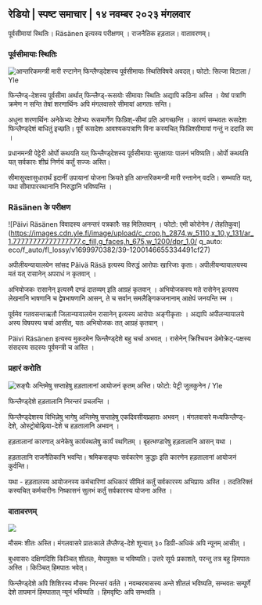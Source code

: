 ## रेडियो \| स्पष्ट समाचार \| १४ नवम्बर २०२३ मंगलवार

पूर्वसीमायां स्थितिः। Räsänen इत्यस्य परीक्षणम् । राजनैतिक हड़ताल। वातावरणम्‌।

### पूर्वसीमायाः स्थितिः

![आन्तरिकमन्त्री मारी रन्टानेन् फिन्लैण्ड्देशस्य पूर्वसीमायाः स्थितिविषये अवदत्। फोटो: सिल्जा विटाला / Yle](https://images.cdn.yle.fi/image/upload/c_crop,h_2035,w_3619,x_0,y_102/ar_1.7777777777777777,c_fill,g_faces,h_675,w_1200/dpr_1.0/q_auto:eco/f_auto/fl_lossy/v1699539222/39-1186974652d2d84065b6)

फिन्लैण्ड्-देशस्य पूर्वसीमा अर्थात् फिन्लैण्ड्-रूसयोः सीमायाः स्थितिः अद्यापि कठिना अस्ति । येषां पत्राणि क्रमेण न सन्ति तेषां शरणार्थिनः अपि मंगलवासरे सीमायां आगताः सन्ति।

अधुना शरणार्थिनः अनेकेभ्यः देशेभ्यः रूसमार्गेण फिन्निश्-सीमां प्रति आगच्छन्ति । कारणं सम्भवतः रूसदेशः फिन्लैण्ड्देशं बाधितुं इच्छति। पूर्वं रूसदेशः आवश्यकपत्राणि विना कस्यचित् फिन्निश्सीमायां गन्तुं न ददाति स्म ।

प्रधानमन्त्री पेट्टेरी ओर्पो कथयति यत् फिन्लैण्ड्देशस्य पूर्वसीमायाः सुरक्षायाः पालनं भविष्यति। ओर्पो कथयति यत् सर्वकारः शीघ्रं निर्णयं कर्तुं सज्जः अस्ति।

सीमासुरक्षासुधारार्थं इदानीं उपायानां योजना क्रियते इति आन्तरिकमन्त्री मारी रन्तानेन् वदति। सम्भवति यत्, यथा सीमापारस्थानानि निरुद्धानि भविष्यन्ति ।

### Räsänen के परीक्षण

![Päivi Räsänen विवादस्य अनन्तरं पत्रकारैः सह मिलितवान् । फोटो: एमी कोरोनेन / लेहतिकुवा] (https://images.cdn.yle.fi/image/upload/c_crop,h_2874,w_5110,x_10,y_131/ar_1.77777777777777777,c_fill,g_faces,h_675,w_1200/dpr_1.0/ q_auto: eco/f_auto/fl_lossy/v1699970382/39-1200146655334491cf27)

अपीलीयन्यायालयेन सांसद Päivä Räsä इत्यस्य विरुद्धं आरोपाः खारिजाः कृताः। अपीलीयन्यायालयस्य मतं यत् रासानेन् अपराधं न कृतवान् ।

अभियोजकः रासानेन् इत्यस्मै दण्डं दातव्यम् इति आग्रहं कृतवान् । अभियोजकस्य मते रासेनेन् इत्यस्य लेखनानि भाषणानि च द्वेषभाषणानि आसन्, ते च सर्वान् समलैङ्गिकजनानाम् आक्षेपं जनयन्ति स्म ।

पूर्वमेव गतवसन्तऋतौ जिलान्यायालयेन रासानेन् इत्यस्य आरोपाः अङ्गीकृताः । अद्यापि अपीलन्यायालये अस्य विषयस्य चर्चा आसीत्, यतः अभियोजकः तत् आग्रहं कृतवान् ।

Päivi Räsänen इत्यस्य मुकदमेन फिन्लैण्ड्देशे बहु चर्चा अभवत् । रासेनेन् क्रिश्चियन डेमोक्रेट्-पक्षस्य संसदस्य सदस्यः पूर्वमन्त्री च अस्ति ।

### प्रहारं करोति

![सङ्घैः अन्तिमेषु सप्ताहेषु हड़तालानां आयोजनं कृतम् अस्ति। फोटो: पेट्री जुलकुनेन / Yle ](https://images.cdn.yle.fi/image/upload/c_crop,h_2268,w_4031,x_0,y_79/ar_1.7777777777777777,c_fill,g_faces,h_675,w_1200/dpr_1.0/q_auto:eco/f_auto/fl_lossy/v1699516057/39-1197941654c8e0786a42)

फिन्लैण्ड्देशे हड़तालानि निरन्तरं प्रचलन्ति ।

फिन्लैण्ड्देशस्य विभिन्नेषु भागेषु अन्तिमेषु सप्ताहेषु एकदिवसीयप्रहाराः अभवन् । मंगलवासरे मध्यफिन्लैण्ड्-देशे, ओस्ट्रोबोथ्निया-देशे च हड़तालानि अभवन् ।

हड़तालानां कारणात् अनेकेषु कार्यस्थलेषु कार्यं स्थगितम् । बृहत्भण्डारेषु हड़तालानि आसन् यथा ।

हड़तालानि राजनैतिकानि भवन्ति। श्रमिकसङ्घाः सर्वकारेण क्रुद्धाः इति कारणेन हड़तालानां आयोजनं कुर्वन्ति।

यथा - हड़तालस्य आयोजनस्य कर्मचारिणां अधिकारं सीमितं कर्तुं सर्वकारस्य अभिप्रायः अस्ति । तदतिरिक्तं कस्यचित् कर्मचारीनः निष्कासनं सुलभं कर्तुं सर्वकारस्य योजना अस्ति ।

### वातावरणम्‌

![](https://images.cdn.yle.fi/छवि/अपलोड/c_crop,h_1080,w_1919,x_0,y_0/ar_1.77777777777777777,c_fill,g_faces,h_675,w_1200/dpr_1.0/q_auto:eco/च_ऑटो/fl_lossy/v1699978341/39-120060665539c47bcdf6)

मौसमः शीतः अस्ति। मंगलवासरे प्रातःकाले लैप्लैण्ड्-देशे शून्यात् ३० डिग्री-अधिकं अपि न्यूनम् आसीत् ।

बुधवासरः दक्षिणदिशि किञ्चित् शीतलः, मेघयुक्तः च भविष्यति। उत्तरे सूर्यः प्रकाशते, परन्तु तत्र बहु हिमपातः अस्ति । किञ्चित् हिमपातः भवेत्।

फिन्लैण्ड्देशे अपि शिशिरस्य मौसमः निरन्तरं वर्तते । नवम्बरमासस्य अन्ते शीतलं भविष्यति, सम्भवतः सम्पूर्णे देशे तापमानं हिमपातात् न्यूनं भविष्यति । हिमवृष्टिः अपि सम्भवति ।